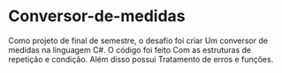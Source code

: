 # Conversor-de-medidas
Como projeto de final de semestre, o desafio foi criar Um conversor de medidas na linguagem C#. O código foi feito Com as estruturas de repetição e condição. Além disso possui Tratamento de erros e funções.
